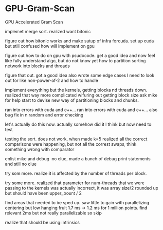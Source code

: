 # GPU-Gram-Scan
GPU Accelerated Gram Scan

implemet merge sort. realized want bitonic

figure out how bitonic works and make sutup of infra forcuda. set up cuda but still confused how will implement on gpu

figure out how to do on gpu with psudocode. get a good idea and now feel like fully understand algo, but do not know yet how to partition sorting network into blocks and threads

figure that out.  got a good idea also wrote some edge cases I need to look out for like non-power-of-2 and how to handle

implement everything but the kernels, getting blocka nd threads down. realized that way more complicated wifuring out getting block size ask mike for help start to devise new way of partitioning blocks and chunks.

ran into errors with cuda and c++... 
ran into errors with cuda and c++... also bug fix in n random and error checking

let's actually do this now. actually somehow did it I think but now need to test

testing the sort. does not work.  when made k=5 realized all the correct comparisons were happening, but not all the correst swaps, think something wrong with comparator

enlist mike and debug. no clue, made a bunch of debug print statements and still no clue

try som more. realize it is affected by the number of threads per block.

try some more. realized that parameter for num-threads that we were passing to the kernels was actually incorrect, it was array size/2 rounded up but should have been upper_bount / 2

find areas that needed to be sped up. saw little to gain with parallelizing centering but low hanging fruit 1.7 ms -> 1.2 ms for 1 million points.  find relevant 2ms but not really parallelizable so skip

realize that should be using intrinsics